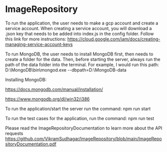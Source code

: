 # ImageRepository

To run the application, the user needs to make a gcp account and create a service account. When creating a service account, you will download a .json key that needs to be added into index.js in the config folder. Follow this link for more instructions: https://cloud.google.com/iam/docs/creating-managing-service-account-keys

To run MongoDB, the user needs to install MongoDB first, then needs to create a folder for the data. Then, before starting the server, always run the path of the data folder into the terminal.
For example, I would run this path: D:\MongoDB\bin\mongod.exe --dbpath=D:\MongoDB-data

Installing MongoDB:

https://docs.mongodb.com/manual/installation/

https://www.mongodb.org/dl/win32/i386

To run the application/start the server run the command: npm run start

To run the test cases for the application, run the command: npm run test

Please read the ImageRepositoryDocumentation to learn more about the API requests
https://github.com/VikramSudhagar/ImageRepository/blob/main/ImageRepositoryDocumentation.pdf
